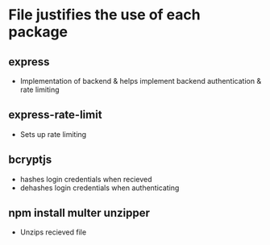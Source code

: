 # File justifies the use of each package 

## express 
- Implementation of backend & helps implement backend authentication & rate limiting

## express-rate-limit 
- Sets up rate limiting

## bcryptjs
- hashes login credentials when recieved
- dehashes login credentials when authenticating 

## npm install multer unzipper
- Unzips recieved file